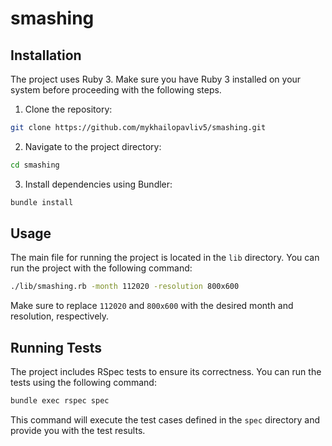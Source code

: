 # smashing

## Installation

The project uses Ruby 3. 
Make sure you have Ruby 3 installed on your system before proceeding with the following steps.

1. Clone the repository:

```bash
git clone https://github.com/mykhailopavliv5/smashing.git
```

2. Navigate to the project directory:

```bash
cd smashing
```

3. Install dependencies using Bundler:

```bash
bundle install
```

## Usage

The main file for running the project is located in the `lib` directory. You can run the project with the following command:

```bash
./lib/smashing.rb -month 112020 -resolution 800x600
```

Make sure to replace `112020` and `800x600` with the desired month and resolution, respectively.

## Running Tests

The project includes RSpec tests to ensure its correctness. You can run the tests using the following command:

```bash
bundle exec rspec spec
```

This command will execute the test cases defined in the `spec` directory and provide you with the test results.
